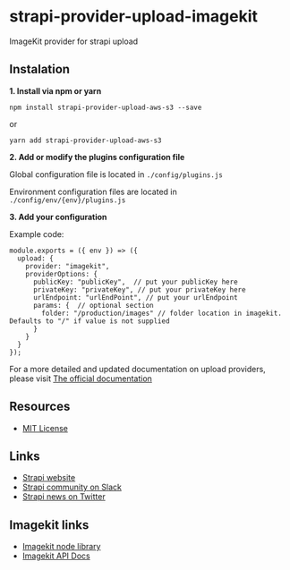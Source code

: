 # strapi-provider-upload-imagekit

ImageKit provider for strapi upload

## Instalation

**1. Install via npm or yarn**

```
npm install strapi-provider-upload-aws-s3 --save
```

or

```
yarn add strapi-provider-upload-aws-s3
```

**2. Add or modify the plugins configuration file**

Global configuration file is located in `./config/plugins.js`

Environment configuration files are located in `./config/env/{env}/plugins.js`

**3. Add your configuration**

Example code:

```
module.exports = ({ env }) => ({
  upload: {
    provider: "imagekit",
    providerOptions: {
      publicKey: "publicKey",  // put your publicKey here
      privateKey: "privateKey", // put your privateKey here
      urlEndpoint: "urlEndPoint", // put your urlEndpoint
      params: {  // optional section
        folder: "/production/images" // folder location in imagekit.  Defaults to "/" if value is not supplied
      }
    }
  }
});
```

For a more detailed and updated documentation on upload providers, please visit [The official documentation](https://strapi.io/documentation/v3.x/plugins/upload.html#using-a-provider)

## Resources

- [MIT License](LICENSE.md)

## Links
- [Strapi website](http://strapi.io/)
- [Strapi community on Slack](http://slack.strapi.io)
- [Strapi news on Twitter](https://twitter.com/strapijs)

## Imagekit links
- [Imagekit node library](https://www.npmjs.com/package/imagekit)
- [Imagekit API Docs](https://docs.imagekit.io/api-reference/api-introduction)
